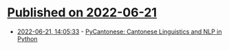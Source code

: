 # [Published on 2022-06-21](index.md)

* [2022-06-21, 14:05:33](https://news.ycombinator.com/item?id=31824093) - [PyCantonese: Cantonese Linguistics and NLP in Python](https://pycantonese.org/index.html)

